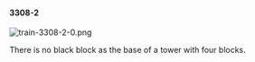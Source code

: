 #### 3308-2
![train-3308-2-0.png](https://github.com/lil-lab/nlvr/raw/master/nlvr/train/images/53/train-3308-2-0.png "train-3308-2-0.png")

There is no black block as the base of a tower with four blocks.